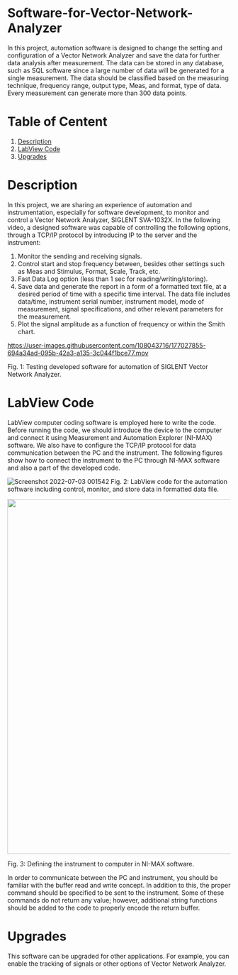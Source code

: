 # Software-for-Vector-Network-Analyzer
In this project, automation software is designed to change the setting and configuration of a Vector Network Analyzer and save the data for further data analysis after measurement. The data can be stored in any database, such as SQL software since a large number of data will be generated for a single measurement. The data should be classified based on the measuring technique, frequency range, output type, Meas, and format, type of data. Every measurement can generate more than 300 data points.

# Table of Centent
1. [Description](#1)
2. [LabView Code](#2) 
3. [Upgrades](#3)
<a name="1"></a>
# Description
In this project, we are sharing an experience of automation and instrumentation, especially for software development, to monitor and control a Vector Network Analyzer, SIGLENT SVA-1032X. In the following video, a designed software was capable of controlling the following options, through a TCP/IP protocol by introducing IP to the server and the instrument:
1. Monitor the sending and receiving signals.
2. Control start and stop frequency between, besides other settings such as Meas and Stimulus, Format, Scale, Track, etc.
3. Fast Data Log option (less than 1 sec for reading/writing/storing).
4. Save data and generate the report in a form of a formatted text file, at a desired period of time with a specific time interval. The data file includes data/time, instrument serial number, instrument model, mode of measurement, signal specifications, and other relevant parameters for the measurement.
5. Plot the signal amplitude as a function of frequency or within the Smith chart.

https://user-images.githubusercontent.com/108043716/177027855-694a34ad-095b-42a3-a135-3c044f1bce77.mov

Fig. 1: Testing developed software for automation of SIGLENT Vector Network Analyzer.
<a name="2"></a>
# LabView Code
LabView computer coding software is employed here to write the code. Before running the code, we should introduce the device to the computer and connect it using Measurement and Automation Explorer (NI-MAX) software. We also have to configure the TCP/IP protocol for data communication between the PC and the instrument. The following figures show how to connect the instrument to the PC through NI-MAX software and also a part of the developed code.

![Screenshot 2022-07-03 001542](https://user-images.githubusercontent.com/108043716/177027512-f4d8cf2d-6325-4513-91e3-ba1b8de7cca6.png)
Fig. 2: LabView code for the automation software including control, monitor, and store data in formatted data file. 

<img src="https://user-images.githubusercontent.com/108043716/177028184-68b5754b-b804-4649-b808-9075ad1251cc.png" width="800" />

Fig. 3: Defining the instrument to computer in NI-MAX software. 

In order to communicate between the PC and instrument, you should be familiar with the buffer read and write concept. In addition to this, the proper command should be specified to be sent to the instrument. Some of these commands do not return any value; however, additional string functions should be added to the code to properly encode the return buffer.
<a name="3"></a>
# Upgrades
This software can be upgraded for other applications. For example, you can enable the tracking of signals or other options of Vector Network Analyzer.
